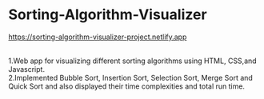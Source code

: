 # Sorting-Algorithm-Visualizer
https://sorting-algorithm-visualizer-project.netlify.app 

<br />
1.Web app for visualizing different sorting algorithms using HTML, CSS,and Javascript.<br />
2.Implemented Bubble Sort, Insertion Sort, Selection Sort, Merge Sort and Quick Sort and also displayed their time complexities and total run time.
